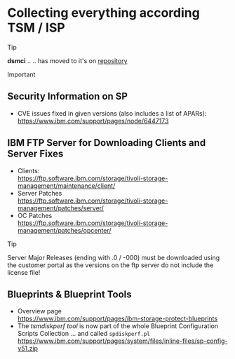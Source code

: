 # Collecting everything according TSM / ISP

> [!TIP]
> **dsmci** ..
> .. has moved to it's on [repository](https://github.com/bnachtwey/dsmci)

> [!IMPORTANT]
> ## Security Information on SP
> - CVE issues fixed in given versions (also includes a list of APARs):<br>
>   https://www.ibm.com/support/pages/node/6447173

## IBM FTP Server for Downloading Clients and Server Fixes
- Clients:<br>
    https://ftp.software.ibm.com/storage/tivoli-storage-management/maintenance/client/
- Server Patches<br>
    https://ftp.software.ibm.com/storage/tivoli-storage-management/patches/server/
- OC Patches<br>
    https://ftp.software.ibm.com/storage/tivoli-storage-management/patches/opcenter/

> [!TIP]
> Server Major Releases (ending with .0 / -000) must be downloaded using the customer portal as the versions on the ftp server do not include the license file!

## Blueprints & Blueprint Tools

- Overview page<br>
    https://www.ibm.com/support/pages/ibm-storage-protect-blueprints
- The *tsmdiskperf tool* is now part of the whole Blueprint Configuration Scripts Collection ... and called `spdiskperf.pl `<br>
    https://www.ibm.com/support/pages/system/files/inline-files/sp-config-v51.zip

